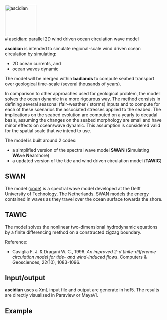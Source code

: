 <div align="left">
    <img width=100 src="https://c1.staticflickr.com/9/8543/8982514796_309c8553b0_b.jpg" alt="ascidian" title="ascidian"</img>
</div>
# ascidian: parallel 2D wind driven ocean circulation wave model

**ascidian** is intended to simulate regional-scale wind driven ocean circulation by simulating:
- 2D ocean currents, and
- ocean waves dynamic

The model will be merged within **badlands** to compute seabed transport over geological time-scale (several thousands of years).

In comparison to other approaches used for geological problem, the model solves the ocean dynamic in a more rigourous way. The method consists in defining several seasonal (fair-weather / storms) inputs and to compute for each of these scenarios the associated stresses applied to the seabed. The implications on the seabed evolution are computed on a yearly to decadal basis, assuming the changes on the seabed morphology are small and have minor effects on ocean/wave dynamic. This assumption is considered valid for the spatial scale that we intend to use.  

The model is built around 2 codes:
- a simplified version of the spectral wave model **SWAN** (**S**imulating **WA**ve **N**earshore)
- a updated version of the tide and wind driven circulation model (**TAWIC**) 

## SWAN

The model ([code](http://swanmodel.sourceforge.net/download/download.htm)) is a spectral wave model developed at the Delft University of Technology, The Netherlands.  SWAN models the energy contained in waves as they travel over the ocean surface towards the shore. 

## TAWIC

The model solves the nonlinear two-dimensional hydrodynamic equations by a finite differencing method on a constructed zigzag boundary. 

Reference:

- Caviglia F. J. & Dragani W. C., 1996. *An improved 2-d finite-difference circulation model for tide- and wind-induced flows*. Computers & Geosciences, 22(10), 1083-1096.  

## Input/output

**ascidian** uses a XmL input file and output are generate in hdf5. The results are directly visualised in Paraview or MayaVI. 

## Example


